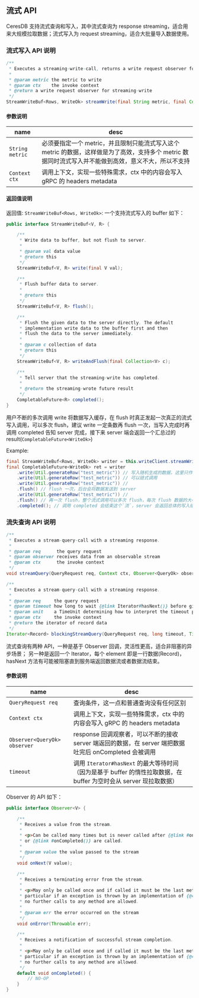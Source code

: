## 流式 API
CeresDB 支持流式查询和写入，其中流式查询为 response streaming，适合用来大规模拉取数据；流式写入为 request streaming，适合大批量导入数据使用。

### 流式写入 API 说明

```java
/**
 * Executes a streaming-write-call, returns a write request observer for streaming-write.
 *
 * @param metric the metric to write
 * @param ctx    the invoke context
 * @return a write request observer for streaming-write
 */
StreamWriteBuf<Rows, WriteOk> streamWrite(final String metric, final Context ctx);
```

#### 参数说明

| name | desc |
| --- | --- |
| `String metric` | 必须要指定一个 metric，并且限制只能流式写入这个 metric 的数据，这样做是为了高效，支持多个 metric 数据同时流式写入并不能做到高效，意义不大，所以不支持 |
| `Context ctx` | 调用上下文，实现一些特殊需求，ctx 中的内容会写入 gRPC 的 headers metadata |

#### 返回值说明
返回值:
`StreamWriteBuf<Rows, WriteOk>`: 一个支持流式写入的 buffer 如下：
```java
public interface StreamWriteBuf<V, R> {

    /**
     * Write data to buffer, but not flush to server.
     *
     * @param val data value
     * @return this
     */
    StreamWriteBuf<V, R> write(final V val);

    /**
     * Flush buffer data to server.
     *
     * @return this
     */
    StreamWriteBuf<V, R> flush();

    /**
     * Flush the given data to the server directly. The default
     * implementation write data to the buffer first and then
     * flush the data to the server immediately.
     *
     * @param c collection of data
     * @return this
     */
    StreamWriteBuf<V, R> writeAndFlush(final Collection<V> c);

    /**
     * Tell server that the streaming-write has completed.
     *
     * @return the streaming-wrote future result
     */
    CompletableFuture<R> completed();
}
```

用户不断的多次调用 write 将数据写入缓存，在 flush 时真正发起一次真正的流式写入调用，可以多次 flush，建议 write 一定条数再 flush 一次，当写入完成时再调用
completed 告知 server 完成，接下来 server 端会返回一个汇总过的 result(`CompletableFuture<WriteOk>`)

Example:
```java
final StreamWriteBuf<Rows, WriteOk> writer = this.writeClient.streamWrite("test_metric");
final CompletableFuture<WriteOk> ret = writer
    .write(Util.generateRow("test_metric")) // 写入随机生成的数据，这里只作为示例
    .write(Util.generateRow("test_metric")) // 可以链式调用
    .write(Util.generateRow("test_metric")) //
    .flush() // flush 一次，后台会将数据发送到 server
    .write(Util.generateRow("test_metric")) //
    .flush() // 再一次 flush，整个流式调用可以多次 flush，每次 flush 数据的大小可根据业务场景定夺
    .completed(); // 调用 completed 会结束这个`流`，server 会返回总体的写入结果
```

### 流失查询 API 说明

```java
/**
 * Executes a stream-query-call with a streaming response.
 *
 * @param req      the query request
 * @param observer receives data from an observable stream
 * @param ctx      the invoke context
 */
void streamQuery(QueryRequest req, Context ctx, Observer<QueryOk> observer);

/**
 * Executes a stream-query-call with a streaming response.
 *
 * @param req     the query request
 * @param timeout how long to wait {@link Iterator#hasNext()} before giving up, in units of unit
 * @param unit    a TimeUnit determining how to interpret the timeout parameter
 * @param ctx     the invoke context
 * @return the iterator of record data
 */
Iterator<Record> blockingStreamQuery(QueryRequest req, long timeout, TimeUnit unit, Context ctx);
```

流式查询有两种 API，一种是基于 Observer 回调，灵活性更高，适合非阻塞的异步场景；
另一种是返回一个 Iterator，每个 element 即是一行数据(Record)，hasNext 方法有可能被阻塞直到服务端返回数据流或者数据流结束。

#### 参数说明

| name | desc |
| --- | --- |
| `QueryRequest req` | 查询条件，这一点和普通查询没有任何区别 |
| `Context ctx` | 调用上下文，实现一些特殊需求，ctx 中的内容会写入 gRPC 的 headers metadata |
| `Observer<QueryOk> observer` | response 回调观察者，可以不断的接收 server 端返回的数据，在 server 端把数据吐完后 onCompleted 会被调用 |
| `timeout` | 调用 `Iterator#hasNext` 的最大等待时间（因为是基于 buffer 的惰性拉取数据，在 buffer 为空时会从 server 现拉取数据） |

Observer 的 API 如下：
```java
public interface Observer<V> {

    /**
     * Receives a value from the stream.
     *
     * <p>Can be called many times but is never called after {@link #onError(Throwable)}
     * or {@link #onCompleted()} are called.
     *
     * @param value the value passed to the stream
     */
    void onNext(V value);

    /**
     * Receives a terminating error from the stream.
     *
     * <p>May only be called once and if called it must be the last method called. In
     * particular if an exception is thrown by an implementation of {@code onError}
     * no further calls to any method are allowed.
     *
     * @param err the error occurred on the stream
     */
    void onError(Throwable err);

    /**
     * Receives a notification of successful stream completion.
     *
     * <p>May only be called once and if called it must be the last method called. In
     * particular if an exception is thrown by an implementation of {@code onCompleted}
     * no further calls to any method are allowed.
     */
    default void onCompleted() {
        // NO-OP
    }
}
```
